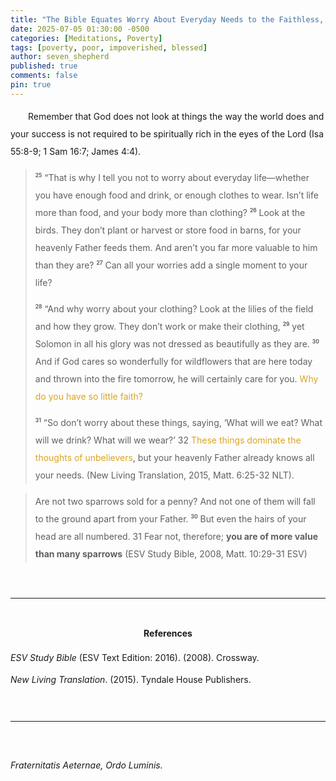 ```yaml
---
title: "The Bible Equates Worry About Everyday Needs to the Faithless, the Pagans, and the Unbelievers"
date: 2025-07-05 01:30:00 -0500
categories: [Meditations, Poverty]
tags: [poverty, poor, impoverished, blessed]
author: seven_shepherd
published: true
comments: false
pin: true
---
```


<style>
/* in your main CSS (e.g. assets/css/style.css) */
.references {
  padding: 0;
  margin: 0;
}

.references li {
  list-style: none;
  margin-bottom: 1em;           /* space between entries */
  padding-left: 1.5em;          /* amount of hanging indent */
  text-indent: -1.5em;          /* pulls first line back */
  line-height: 1.5;             /* nicer readability */
}

p.titles {
  text-align:center;
  margin-top: 0;
  margin-bottom: 0;
}

body {
  line-height: 2;
}

sup {
  font-size: 0.6em;
  font-weight: bold;
}
</style>

<p style="text-indent:2em;">
Remember that God does not look at things the way the world does and your success is not required to be spiritually rich in the eyes of the Lord (Isa 55:8-9; 1 Sam 16:7; James 4:4).</p>

><sup style="font-weight:bold;">25</sup> “That is why I tell you not to worry about everyday life—whether you have enough food and drink, or enough clothes to wear. Isn’t life more than food, and your body more than clothing? <sup style="font-weight:bold;">26</sup> Look at the birds. They don’t plant or harvest or store food in barns, for your heavenly Father feeds them. And aren’t you far more valuable to him than they are? <sup style="font-weight:bold;">27</sup> Can all your worries add a single moment to your life?
>
><sup style="font-weight:bold;">28</sup> “And why worry about your clothing? Look at the lilies of the field and how they grow. They don’t work or make their clothing, <sup style="font-weight:bold;">29</sup> yet Solomon in all his glory was not dressed as beautifully as they are. <sup style="font-weight:bold;">30</sup> And if God cares so wonderfully for wildflowers that are here today and thrown into the fire tomorrow, he will certainly care for you. <span style="color:Goldenrod;">Why do you have so little faith?</span>
>
><sup style="font-weight:bold;">31</sup> “So don’t worry about these things, saying, ‘What will we eat? What will we drink? What will we wear?’ 32 <span style="color:Goldenrod;">These things dominate the thoughts of unbelievers</span>, but your heavenly Father already knows all your needs. (New Living Translation, 2015, Matt. 6:25-32 NLT).

> Are not two sparrows sold for a penny? And not one of them will fall to the ground apart from your Father. <sup style="font-weight:bold;">30</sup> But even the hairs of your head are all numbered. 31 Fear not, therefore; <span style="font-weight:bold;">you are of more value than many sparrows</span> (ESV Study Bible, 2008, Matt. 10:29-31 ESV)

<br>
<hr>
<br>

<div style="text-align:center;font-weight:bold;">References</div>

<span></span>

<ul class="references">

<li><em>ESV Study Bible</em> (ESV Text Edition: 2016). (2008). Crossway.</li>
<li><em>New Living Translation</em>. (2015). Tyndale House Publishers.</li>

</ul>

<br>
<hr>
<br>

<span style="font-style:italic;">Fraternitatis Aeternae, Ordo Luminis.</span>

<script>
    var refTagger = {
        settings: {
            bibleVersion: 'ESV',
            tooltipStyle: 'dark'
        }
    };

    (function(d, t) {
        var n=d.querySelector('[nonce]');
        refTagger.settings.nonce = n && (n.nonce||n.getAttribute('nonce'));
        var g = d.createElement(t), s = d.getElementsByTagName(t)[0];
        g.src = 'https://api.reftagger.com/v2/RefTagger.js';
        g.nonce = refTagger.settings.nonce;
        s.parentNode.insertBefore(g, s);
    }(document, 'script'));
</script>
